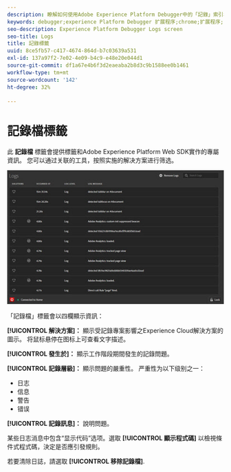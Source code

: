 ```yaml
---
description: 瞭解如何使用Adobe Experience Platform Debugger中的「記錄」索引標籤。
keywords: debugger;experience Platform Debugger 扩展程序;chrome;扩展程序;日志
seo-description: Experience Platform Debugger Logs screen
seo-title: Logs
title: 記錄標籤
uuid: 8ce5fb57-c417-4674-864d-b7c03639a531
exl-id: 137a97f2-7e02-4e09-b4c9-e48e20e044d1
source-git-commit: df1a67e4b6f3d2eaeaba2b8d3c9b1588ee0b1461
workflow-type: tm+mt
source-wordcount: '142'
ht-degree: 32%

---
```


# 記錄檔標籤

此 **記錄檔** 標籤會提供標籤和Adobe Experience Platform Web SDK實作的專屬資訊。 您可以通过关联的工具，按照实施的解决方案进行筛选。

![](images/logs.jpg)

「記錄檔」標籤會以四欄顯示資訊：

**[!UICONTROL 解決方案]：** 顯示受記錄專案影響之Experience Cloud解決方案的圖示。 将鼠标悬停在图标上可查看文字描述。

**[!UICONTROL 發生於]：** 顯示工作階段期間發生的記錄問題。

**[!UICONTROL 記錄層級]：** 顯示問題的嚴重性。 严重性为以下级别之一：

* 日志
* 信息
* 警告
* 错误

**[!UICONTROL 記錄訊息]：** 說明問題。

某些日志消息中包含“显示代码”选项。選取 **[!UICONTROL 顯示程式碼]** 以檢視條件式程式碼，決定是否應引發規則。

若要清除日誌，請選取 **[!UICONTROL 移除記錄檔]**.
